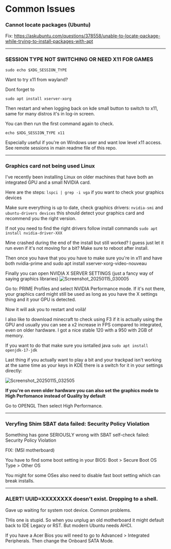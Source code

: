 # Common Issues

### Cannot locate packages (Ubuntu)

Fix: https://askubuntu.com/questions/378558/unable-to-locate-package-while-trying-to-install-packages-with-apt

----

### SESSION TYPE NOT SWITCHING OR NEED X11 FOR GAMES

  `sudo echo $XDG_SESSION_TYPE`

Want to try x11 from wayland?

Dont forget to 

  `sudo apt install xserver-xorg`

Then restart and when logging back on kde small button to switch to x11, same for many distros it's in log-in screen.

You can then run the first command again to check. 

  `echo $XDG_SESSION_TYPE
  x11`

Especially useful if you're on Windows user and want low level x11 access. See remote sessions in main readme file of this repo.

----

### Graphics card not being used Linux

I've recently been installing Linux on older machines that have both an integrated GPU and a small NVIDIA card.

Here are the steps:
```lspci | grep -i vga``` if you want to check your graphics devices

Make sure everything is up to date, check graphics drivers: ```nvidia-smi``` and ``` ubuntu-drivers devices``` this should detect your graphics card and recommend you the right version.

If not you need to find the right drivers follow install commands ```sudo apt install nvidia-driver-XXX```

Mine crashed during the end of the install but still worked? I guess just let it run even if it's not moving for a bit?
Make sure to reboot after install.

Then once you have that you you have to make sure you're in x11 and have both nvidia-prime and sudo apt install xserver-xorg-video-nouveau

Finally you can open NVIDIA X SERVER SETTINGS (just a fancy way of saying graphics libraries) 
![Screenshot_20250115_030005](https://github.com/user-attachments/assets/9c2cd7c9-2589-4828-a24a-76aebf7ac701)

Go to: PRIME Profiles and select NVIDIA Performance mode. If it's not there, your graphics card might still be used as long as you have the X settings thing and it your GPU is detected. 

Now it will ask you to restart and voilà!

I also like to download minecraft to check using F3 if it is actually using the GPU and usually you can see a x2 increase in FPS compared to integrated, even on older hardware. I got a nice stable 120 with a 950 with 2GB of memory. 

If you want to do that make sure you isntalled java ``` sudo apt install openjdk-17-jdk ```

Last thing if you actually want to play a bit and your trackpad isn't working at the same time as your keys in KDE there is a switch for it in your settings directly:

![Screenshot_20250115_032505](https://github.com/user-attachments/assets/85582216-08d9-4d9d-bfde-b2be0c26d2c3)

**If you're on even older hardware you can also set the graphics mode to High Perfomance instead of Quality by default**

Go to OPENGL Then select High Performance.

---

### Veryfing Shim SBAT data failed: Security Policy Violation
Something has gone SERIOUSLY wrong with SBAT self-check failed: Security Policy Violation

FIX: (MSI motherboard) 

You have to find some boot setting in your BIOS:
Boot > Secure Boot
OS Type > Other OS

You might for some OSes also need to disable fast boot setting which can break installs. 

---

### ALERT! UUID=XXXXXXXX doesn't exist. Dropping to a shell. 
Gave up waiting for system root device. Common problems.


THis one is stupid. So when you unplug an old motherboard it might default back to IDE Legacy or RST. But modern Ubuntu needs AHCI. 

If you have a Acer Bios you will need to go to Advanced > Integrated Peripherals.
Then change the Onboard SATA Mode. 




